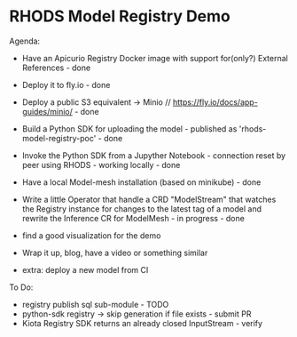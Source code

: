 # RHODS Model Registry Demo

Agenda:

- Have an Apicurio Registry Docker image with support for(only?) External References - done
- Deploy it to fly.io - done
- Deploy a public S3 equivalent -> Minio // https://fly.io/docs/app-guides/minio/ - done
- Build a Python SDK for uploading the model - published as 'rhods-model-registry-poc' - done
- Invoke the Python SDK from a Jupyther Notebook - connection reset by peer using RHODS - working locally - done
- Have a local Model-mesh installation (based on minikube) - done
- Write a little Operator that handle a CRD "ModelStream" that watches the Registry instance for changes to the latest tag of a model and rewrite the Inference CR for ModelMesh - in progress - done
- find a good visualization for the demo
- Wrap it up, blog, have a video or something similar

- extra: deploy a new model from CI


To Do:
- registry publish sql sub-module - TODO
- python-sdk registry -> skip generation if file exists - submit PR
- Kiota Registry SDK returns an already closed InputStream - verify

